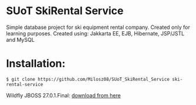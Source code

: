 # SUoT SkiRental Service
Simple database project for ski equipment rental company. Created only for learning purposes.
Created using: Jakkarta EE, EJB, Hibernate, JSP/JSTL and MySQL

# Installation:
```
$ git clone https://github.com/Milosz08/SUoT_SkiRental_Service ski-rental-service
```

Wildfly JBOSS 27.0.1.Final: [download from here](https://github.com/wildfly/wildfly/releases/download/27.0.1.Final/wildfly-27.0.1.Final.zip)
